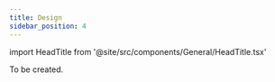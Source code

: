 ```yaml
---
title: Design
sidebar_position: 4
---
```


import HeadTitle from '@site/src/components/General/HeadTitle.tsx'

<HeadTitle title="Design | Luka Filipović" />

To be created.